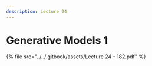 ```yaml
---
description: Lecture 24
---
```


# Generative Models 1

{% file src="../../.gitbook/assets/Lecture 24 - 182.pdf" %}
